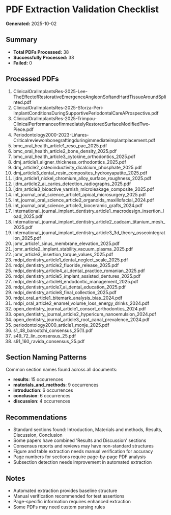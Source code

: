 # PDF Extraction Validation Checklist

**Generated:** 2025-10-02

## Summary

- **Total PDFs Processed:** 38
- **Successfully Processed:** 38
- **Failed:** 0

## Processed PDFs

1. ClinicalOralImplantsRes-2025-Lee-TheEffectofRestorativeEmergenceAngleonSoftandHardTissueAroundSplinted.pdf
2. ClinicalOralImplantsRes-2025-Sforza-Peri‐ImplantConditionsDuringSupportivePeriodontalCareAProspective.pdf
3. ClinicalOralImplantsRes-2025-Trimpou-ClinicalPerformanceofImmediatelyRestoredSurfaceModifiedTwo‐Piece.pdf
4. Periodontology2000-2023-Liñares-Criticalreviewonbonegraftingduringimmediateimplantplacement.pdf
5. bmc_oral_health_article1_reso_pac_2025.pdf
6. bmc_oral_health_article2_bone_density_2025.pdf
7. bmc_oral_health_article3_cytokine_orthodontics_2025.pdf
8. dmj_article1_aligner_thickness_orthodontics_2025.pdf
9. dmj_article2_osteoinductivity_dicalcium_phosphate_2025.pdf
10. dmj_article3_dental_resin_composites_hydroxyapatite_2025.pdf
11. ijdm_article1_nickel_chromium_alloy_surface_roughness_2025.pdf
12. ijdm_article2_ai_caries_detection_radiographs_2025.pdf
13. ijdm_article3_bioactive_varnish_microleakage_composite_2025.pdf
14. int_journal_oral_science_article1_apical_microsurgery_2025.pdf
15. int_journal_oral_science_article2_organoids_maxillofacial_2024.pdf
16. int_journal_oral_science_article3_bioceramic_grafts_2024.pdf
17. international_journal_implant_dentistry_article1_macrodesign_insertion_load_2025.pdf
18. international_journal_implant_dentistry_article2_cadcam_titanium_mesh_2025.pdf
19. international_journal_implant_dentistry_article3_3d_theory_osseointegration_2025.pdf
20. jomr_article1_sinus_membrane_elevation_2025.pdf
21. jomr_article2_implant_stability_vacuum_plasma_2025.pdf
22. jomr_article3_insertion_torque_values_2025.pdf
23. mdpi_dentistry_article1_dental_neglect_scale_2025.pdf
24. mdpi_dentistry_article2_fluoride_release_2025.pdf
25. mdpi_dentistry_article4_ai_dental_practice_romanian_2025.pdf
26. mdpi_dentistry_article5_implant_assisted_dentures_2025.pdf
27. mdpi_dentistry_article6_endodontic_management_2025.pdf
28. mdpi_dentistry_article7_ai_dental_education_2025.pdf
29. mdpi_dentistry_article8_final_collection_2025.pdf
30. mdpi_oral_article1_bitemark_analysis_bias_2024.pdf
31. mdpi_oral_article2_enamel_volume_loss_energy_drinks_2024.pdf
32. open_dentistry_journal_article1_consort_orthodontics_2024.pdf
33. open_dentistry_journal_article2_hypericum_nanoemulsion_2024.pdf
34. open_dentistry_journal_article3_root_canal_prevalence_2024.pdf
35. periodontology2000_article1_monje_2025.pdf
36. s1_48_barootchi_consensus_25(1).pdf
37. s49_72_lin_consensus_25.pdf
38. s91_160_ravida_consensus_25.pdf

## Section Naming Patterns

Common section names found across all documents:

- **results**: 15 occurrences
- **materials_and_methods**: 9 occurrences
- **introduction**: 6 occurrences
- **conclusion**: 6 occurrences
- **discussion**: 4 occurrences

## Recommendations

- Standard sections found: Introduction, Materials and methods, Results, Discussion, Conclusion
- Some papers have combined 'Results and Discussion' sections
- Consensus reports and reviews may have non-standard structures
- Figure and table extraction needs manual verification for accuracy
- Page numbers for sections require page-by-page PDF analysis
- Subsection detection needs improvement in automated extraction

## Notes

- Automated extraction provides baseline structure
- Manual verification recommended for test assertions
- Page-specific information requires enhanced extraction
- Some PDFs may need custom parsing rules
